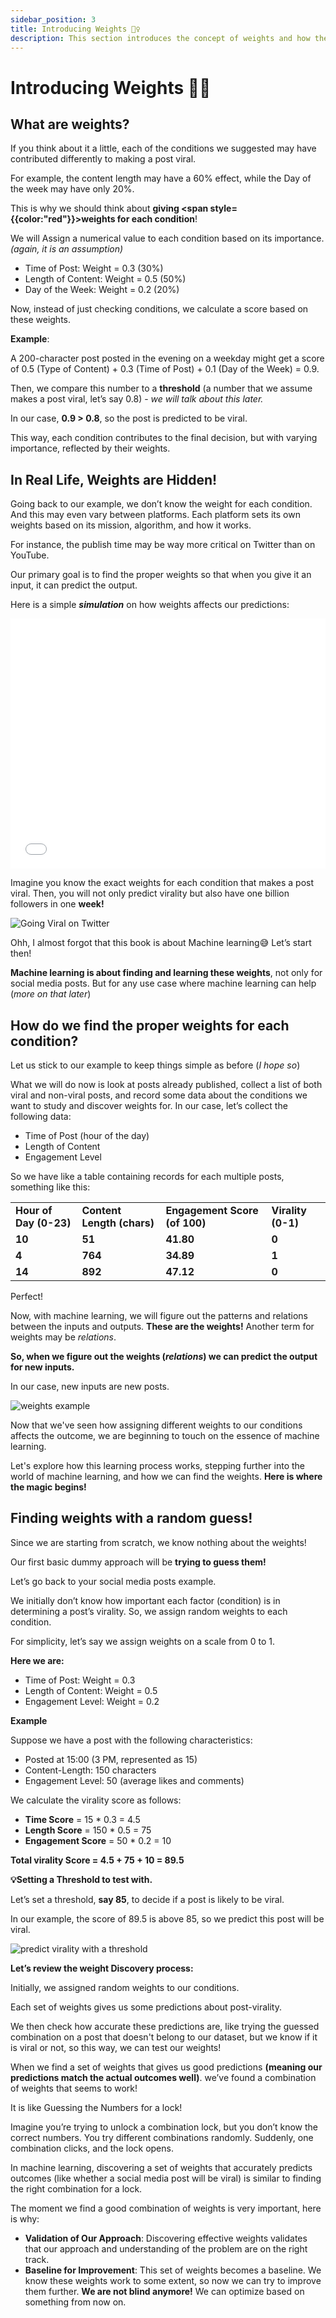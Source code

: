 ```yaml
---
sidebar_position: 3
title: Introducing Weights 🤹‍♀️
description: This section introduces the concept of weights and how they are used in machine learning.
---
```


# Introducing Weights 🤹‍♀️

## What are weights?

If you think about it a little, each of the conditions we suggested may have contributed differently to making a post viral.

For example, the content length may have a 60% effect, while the Day of the week may have only 20%.

This is why we should think about **giving <span style={{color:"red"}}>weights</span> for each condition**!

We will Assign a numerical value to each condition based on its importance. _(again, it is an assumption)_

- Time of Post: Weight = 0.3 (30%)
- Length of Content: Weight = 0.5 (50%)
- Day of the Week: Weight = 0.2 (20%)

Now, instead of just checking conditions, we calculate a score based on these weights.

**Example**:

A 200-character post posted in the evening on a weekday might get a score of 0.5 (Type of Content) + 0.3 (Time of Post) + 0.1 (Day of the Week) = 0.9.

Then, we compare this number to a **threshold** (a number that we assume makes a post viral, let’s say 0.8) - _we will talk about this later._

In our case, **0.9 > 0.8**, so the post is predicted to be viral.

This way, each condition contributes to the final decision, but with varying importance, reflected by their weights.

## In Real Life, Weights are Hidden!

Going back to our example, we don’t know the weight for each condition. And this may even vary between platforms. Each platform sets its own weights based on its mission, algorithm, and how it works.

For instance, the publish time may be way more critical on Twitter than on YouTube.

Our primary goal is to find the proper weights so that when you give it an input, it can predict the output.

Here is a simple **_simulation_** on how weights affects our predictions:

<iframe src="/interactive/chap1/basic_predictor/index.html" width="100%" height="400" frameborder="0"></iframe>
<br/>

Imagine you know the exact weights for each condition that makes a post viral. Then, you will not only predict virality but also have one billion followers in one **week!**

![Going Viral on Twitter](./img/img-2.png "Going Viral on Twitter")

Ohh, I almost forgot that this book is about Machine learning😅 Let’s start then!

**Machine learning is about finding and learning these weights**, not only for social media posts. But for any use case where machine learning can help (_more on that later_)

## How do we find the proper weights for each condition?

Let us stick to our example to keep things simple as before (_I hope so_)

What we will do now is look at posts already published, collect a list of both viral and non-viral posts, and record some data about the conditions we want to study and discover weights for. In our case, let’s collect the following data:

- Time of Post (hour of the day)
- Length of Content
- Engagement Level

So we have like a table containing records for each multiple posts, something like this:

<table>
  <tr>
   <td><strong>Hour of Day (0-23)</strong></td>

   <td><strong>Content Length (chars)</strong></td>

   <td><strong>Engagement Score (of 100)</strong></td>

   <td><strong>Virality (0-1)</strong></td>

  </tr>
  <tr>
   <td><strong>10</strong></td>

   <td><strong>51</strong></td>

   <td><strong>41.80</strong></td>

   <td><strong>0</strong></td>

  </tr>
  <tr>
   <td><strong>4</strong></td>

   <td><strong>764</strong></td>

   <td><strong>34.89</strong></td>

   <td><strong>1</strong></td>

  </tr>
  <tr>
   <td><strong>14</strong></td>

   <td><strong>892</strong></td>

   <td><strong>47.12</strong></td>

   <td><strong>0</strong></td>

  </tr>
</table>

Perfect!

Now, with machine learning, we will figure out the patterns and relations between the inputs and outputs. **These are the weights!** Another term for weights may be _relations_.

**So, when we figure out the weights (_relations_) we can predict the output for new inputs.**

In our case, new inputs are new posts.

![weights example](./img/img-3.png "weights example")

Now that we've seen how assigning different weights to our conditions affects the outcome, we are beginning to touch on the essence of machine learning.

Let's explore how this learning process works, stepping further into the world of machine learning, and how we can find the weights. **Here is where the magic begins!**

## Finding weights with a random guess!

Since we are starting from scratch, we know nothing about the weights!

Our first basic dummy approach will be **trying to guess them!**

Let’s go back to your social media posts example.

We initially don’t know how important each factor (condition) is in determining a post’s virality. So, we assign random weights to each condition.

For simplicity, let’s say we assign weights on a scale from 0 to 1.

**Here we are:**

- Time of Post: Weight = 0.3
- Length of Content: Weight = 0.5
- Engagement Level: Weight = 0.2

**Example**

Suppose we have a post with the following characteristics:

- Posted at 15:00 (3 PM, represented as 15)
- Content-Length: 150 characters
- Engagement Level: 50 (average likes and comments)

We calculate the virality score as follows:

- **Time Score** = 15 \* 0.3 = 4.5
- **Length Score** = 150 \* 0.5 = 75
- **Engagement Score** = 50 \* 0.2 = 10

**Total virality Score = 4.5 + 75 + 10 = 89.5**

**💡Setting a Threshold to test with.**

Let’s set a threshold, **say 85**, to decide if a post is likely to be viral.

In our example, the score of 89.5 is above 85, so we predict this post will be viral.

![predict virality with a threshold](./img/img-4.png "predict virality with a threshold")

**Let’s review the weight Discovery process:**

Initially, we assigned random weights to our conditions.

Each set of weights gives us some predictions about post-virality.

We then check how accurate these predictions are, like trying the guessed combination on a post that doesn't belong to our dataset, but we know if it is viral or not, so this way, we can test our weights!

When we find a set of weights that gives us good predictions **(meaning our predictions match the actual outcomes well)**. we’ve found a combination of weights that seems to work!

It is like Guessing the Numbers for a lock!

Imagine you’re trying to unlock a combination lock, but you don’t know the correct numbers. You try different combinations randomly. Suddenly, one combination clicks, and the lock opens.

In machine learning, discovering a set of weights that accurately predicts outcomes (like whether a social media post will be viral) is similar to finding the right combination for a lock.

The moment we find a good combination of weights is very important, here is why:

- **Validation of Our Approach**: Discovering effective weights validates that our approach and understanding of the problem are on the right track.
- **Baseline for Improvement**: This set of weights becomes a baseline. We know these weights work to some extent, so now we can try to improve them further. **We are not blind anymore!** We can optimize based on something from now on.
